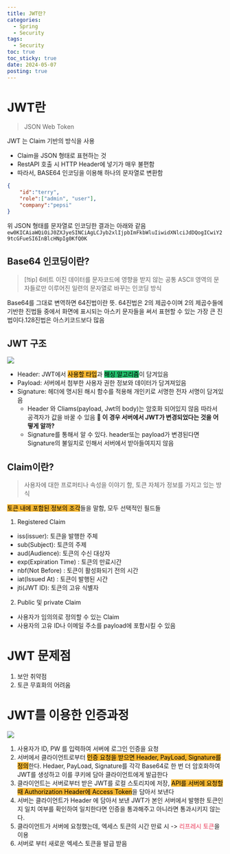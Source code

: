 ```yaml
---
title: JWT란?
categories:
  - Spring
  - Security
tags:
  - Security
toc: true
toc_sticky: true
date: 2024-05-07
posting: true
---
```


# JWT란
> JSON Web Token

JWT 는 Claim 기반의 방식을 사용
- Claim을 JSON 형태로 표현하는 것 
- RestAPI 호출 시 HTTP Header에 넣기가 매우 불편함 
- 따라서, BASE64 인코딩을 이용해 하나의 문자열로 변환함
```json
{
    "id":"terry",
    "role":["admin", "user"],
    "company":"pepsi"
}
```

위 JSON 형태를 문자열로 인코딩한 결과는 아래와 같음`ew0KICAiaWQiOiJ0ZXJyeSINCiAgLCJyb2xlIjpbImFkbWluIiwidXNlciJdDQogICwiY29tcGFueSI6InBlcHNpIg0KfQ0K` 
## Base64 인코딩이란?
> [!tip] 6비트 이진 데이터를 문자코드에 영향을 받지 않는 공통 ASCII 영역의 문자들로만 이루어진 일련의 문자열로 바꾸는 인코딩 방식 

Base64를 그대로 변역하면 64진법이란 뜻. 64진법은 2의 제곱수이며 2의 제곱수들에 기반한 진법들 중에서 화면에 표시되는 아스키 문자들을 써서 표현할 수 있는 가장 큰 진법이다.128진법은 아스키코드보다 많음

## JWT 구조 
![](https://i.imgur.com/LrbAHFA.png)
- Header: JWT에서 <mark style='background:#f7b731'>사용할 타입</mark>과 <mark style='background:#20bf6b'>해싱 알고리즘</mark>이 담겨있음
- Payload: 서버에서 첨부한 사용자 권한 정보와 데이터가 담겨져있음
- Signature: 헤더에 명시된 해시 함수를 적용해 개인키로 서명한 전자 서명이 담겨있음
	- Header 와 Cliams(payload, Jwt의 body)는 암호화 되어있지 않음 따라서 공격자가 값을 바꿀 수 있음
	**🤔 이 경우 서버에서 JWT가 변경되었다는 것을 어떻게 알까?**
	- Signature를 통해서 알 수 있다. header또는 payload가 변경된다면 Signature의 불일치로 인해서 서버에서 받아들여지지 않음 
	
## Claim이란?
> 사용자에 대한 프로퍼티나 속성을 이야기 함, 토큰 자체가 정보를 가지고 있는 방식

<mark style='background:#f7b731'>토큰 내에 포함된 정보의 조각</mark>들을 말함, 모두 선택적인 필드들
1. Registered Claim
- iss(issuer): 토큰을 발행한 주체
- sub(Subject): 토큰의 주제
- aud(Audience): 토큰의 수신 대상자
- exp(Expiration Time) : 토큰의 만료시간
- nbf(Not Before) : 토큰이 활성화되기 전의 시간
- iat(Issued At) : 토큰이 발행된 시간
- jti(JWT ID): 토큰의 고유 식별자 
2. Public 및 private Claim
- 사용자가 임의의로 정의할 수 있는 Claim
- 사용자의 고유 ID나 이메일 주소를 payload에 포함시킬 수 있음

# JWT 문제점
1. 보안 취약점
2. 토큰 무효화의 어려움

# JWT를 이용한 인증과정
![](https://i.imgur.com/bLzQSJU.png)
1. 사용자가 ID, PW 를 입력하여 서버에 로그인 인증을 요청
2. 서버에서 클라이언트로부터 <mark style='background:#f7b731'>인증 요청을 받으면 Header, PayLoad, Signature를 정의</mark>한다. Hedaer, PayLoad, Signature를 각각 Base64로 한 번 더 암호화하여 JWT를 생성하고 이를 쿠키에 담아 클라이언트에게 발급한다
3. 클라이언트는 서버로부터 받은 JWT를 로컬 스토리지에 저장, <mark style='background:#f7b731'>API를 서버에 요청할 때 Authorization Header에 Access Token</mark>을 담아서 보낸다
4. 서버는 클라이언트가 Header 에 담아서 보낸 JWT가 본인 서버에서 발행한 토큰인지 일치 여부를 확인하여 일치한다면 인증을 통과해주고 아니라면 통과시키지 않는다. 
5. 클라이언트가 서버에 요청했는데, 엑세스 토큰의 시간 만료 시 -><span style='color:#eb3b5a'> 리프레시 토큰</span>을 이용
6. 서버로 부터 새로운 엑세스 토큰을 발급 받음
